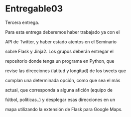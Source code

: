 # Entregable03

Tercera entrega.

Para esta entrega deberemos haber trabajado ya con el

API de Twitter, y haber estado atentos en el Seminario

sobre Flask y Jinja2​. Los grupos deberán entregar el

repositorio donde tenga un programa en Python, que

revise las direcciones (latitud y longitud) de los tweets que

cumplan una determinada opción, como que sea el más

actual, que corresponda a alguna afición (equipo de

fútbol, políticas..) y desplegar esas direcciones en un

mapa utilizando la extensión de Flask ​para Google Maps.
